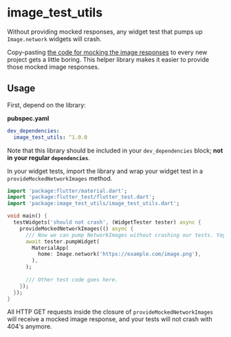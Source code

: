 # image_test_utils

Without providing mocked responses, any widget test that pumps up `Image.network` widgets will crash.

Copy-pasting [the code for mocking the image responses](https://github.com/flutter/flutter/blob/master/dev/manual_tests/test/mock_image_http.dart) to every new project gets a little boring. This helper library makes it easier to provide those mocked image responses.

## Usage

First, depend on the library:

**pubspec.yaml**

```yaml
dev_dependencies:
  image_test_utils: ^1.0.0
```

Note that this library should be included in your `dev_dependencies` block; **not in your regular `dependencies`**.

In your widget tests, import the library and wrap your widget test in a `provideMockedNetworkImages` method.

```dart
import 'package:flutter/material.dart';
import 'package:flutter_test/flutter_test.dart';
import 'package:image_test_utils/image_test_utils.dart';

void main() {
  testWidgets('should not crash', (WidgetTester tester) async {
    provideMockedNetworkImages(() async {
      /// Now we can pump NetworkImages without crashing our tests. Yay!
      await tester.pumpWidget(
        MaterialApp(
          home: Image.network('https://example.com/image.png'),
        ),
      );
      
      /// Other test code goes here.
    });
  });
}
```

All HTTP GET requests inside the closure of `provideMockedNetworkImages` will receive a mocked image response, and your tests will not crash with 404's anymore.
